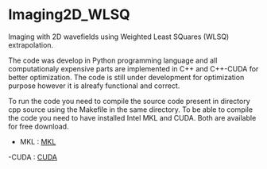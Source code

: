 # Imaging2D_WLSQ
Imaging with 2D wavefields using Weighted Least SQuares (WLSQ) extrapolation.

The code was develop in Python programming language and all computationaly expensive parts are
implemented in C++ and C++-CUDA for better optimization. The code is still under development for
optimization purpose however it is alreafy functional and correct.

To run the code you need to compile the source code present in directory cpp source using the Makefile
in the same directory. To be able to compile the code you need to have installed Intel MKL and CUDA.
Both are available for free download.

- MKL : [MKL](https://software.intel.com/en-us/mkl/choose-download)

-CUDA : [CUDA](https://developer.nvidia.com/cuda-downloads)


